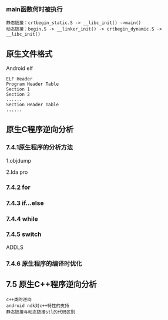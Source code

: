 ### main函数何时被执行

	静态链接：crtbegin_static.S -> __libc_init() ->main()
	动态链接：begin.S -> __linker_init() -> crtbegin_dynamic.S -> __libc_init() 

## 原生文件格式

Android elf

	ELF Header
	Program Header Table
	Section 1
	Section 2
	......
	Section Header Table
	......

## 原生C程序逆向分析

### 7.4.1原生程序的分析方法

1.objdump

2.Ida pro

### 7.4.2 for
### 7.4.3 if...else
### 7.4.4 while
### 7.4.5 switch

ADDLS

### 7.4.6 原生程序的编译时优化

## 7.5 原生C++程序逆向分析

	c++类的逆向
	android ndk对c++特性的支持
	静态链接与动态链接stl的代码区别


